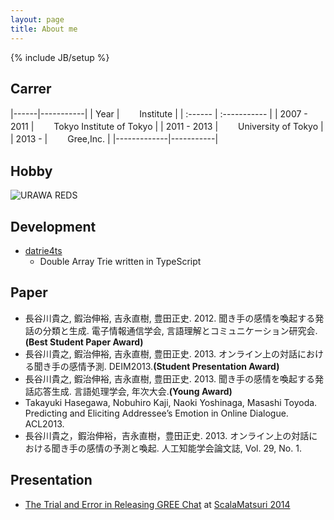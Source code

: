 ```yaml
---
layout: page
title: About me
---
```

{% include JB/setup %}

## Carrer

|------|-----------|
| Year | 　　Institute |
| :------ | :----------- |
| 2007 - 2011 | 　　Tokyo Institute of Tokyo |
| 2011 - 2013 | 　　University of Tokyo |
| 2013 -      | 　　Gree,Inc. |
|-------------|-----------|


  
  
## Hobby

![URAWA REDS](http://www8096ui.sakura.ne.jp/~hasegawa/img/urawa-reds.jpg)
  
  
  
  
## Development

- [datrie4ts](https://github.com/hase1031/datrie4ts)
  - Double Array Trie written in TypeScript
  
  
  
  
## Paper

* 長谷川貴之, 鍜治伸裕, 吉永直樹, 豊田正史. 2012. 聞き手の感情を喚起する発話の分類と生成. 電子情報通信学会, 言語理解とコミュニケーション研究会.**(Best Student Paper Award)**
* 長谷川貴之, 鍜治伸裕, 吉永直樹, 豊田正史. 2013. オンライン上の対話における聞き手の感情予測. DEIM2013.**(Student Presentation Award)**
* 長谷川貴之, 鍜治伸裕, 吉永直樹, 豊田正史. 2013. 聞き手の感情を喚起する発話応答生成. 言語処理学会, 年次大会.**(Young Award)**
* Takayuki Hasegawa, Nobuhiro Kaji, Naoki Yoshinaga, Masashi Toyoda. Predicting and Eliciting Addressee’s Emotion in Online Dialogue. ACL2013.
* 長谷川貴之，鍜治伸裕，吉永直樹，豊田正史. 2013. オンライン上の対話における聞き手の感情の予測と喚起. 人工知能学会論文誌, Vol. 29, No. 1.


  
  
## Presentation

  * [The Trial and Error in Releasing GREE Chat](http://www.slideshare.net/greetech/scala-maturi-scala) at [ScalaMatsuri 2014](http://scalamatsuri.org/) 
